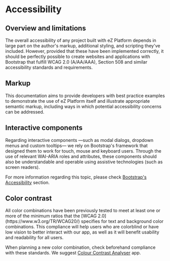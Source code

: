# Accessibility

## Overview and limitations
The overall accessibility of any project built with eZ Platform depends in large part on the author's markup, additional styling, and scripting they've included. However, provided that these have been implemented correctly, it should be perfectly possible to create websites and applications with Bootstrap that fulfill WCAG 2.0 (A/AA/AAA), Section 508 and similar accessibility standards and requirements.

## <div class="mgt-2">Markup</div>
<div class="mgt-minus-4">This documentation aims to provide developers with best practice examples to demonstrate the use of eZ Platform itself and illustrate appropriate semantic markup, including ways in which potential accessibility concerns can be addressed.</div>

## <div class="mgt-2">Interactive components</div>
<div class="mgt-minus-4">Regarding interactive components —such as modal dialogs, dropdown menus and custom tooltips— we rely on Bootstrap's framework that designed them to work for touch, mouse and keyboard users. Through the use of relevant WAI-ARIA roles and attributes, these components should also be understandable and operable using assistive technologies (such as screen readers).</div>

For more information regarding this topic, please check [Bootstrap's Accessibility](https://getbootstrap.com/docs/4.0/getting-started/accessibility/) section.

## <div class="mgt-2">Color contrast</div>
<div class="mgt-minus-4">All color combinations have been previously tested to meet at least one or more of the minimum ratios that the [WCAG 2.0](https://www.w3.org/TR/WCAG20/) specifies for text and background color combinations. This compliance will help users who are colorblind or have low vision to better interact with our app, as well as it will benefit usability and readability for all users.</div>

When planning a new color combination, check beforehand compliance with these standards. We suggest [Colour Contrast Analyser](https://www.paciellogroup.com/resources/contrastanalyser/) app.

